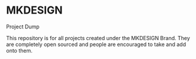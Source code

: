 # MKDESIGN
Project Dump

This repository is for all projects created under the MKDESIGN Brand.
They are completely open sourced and people are encouraged to take and add onto them.
